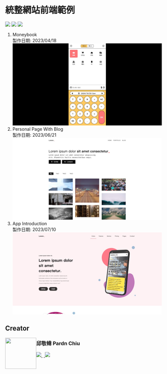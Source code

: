 
# 統整網站前端範例

![](https://img.shields.io/github/repo-size/pardnchiu/web-personal-page-with-blog?label=size&color=bb4444) ![](https://img.shields.io/github/license/pardnchiu/web-personal-page-with-blog?label=license&color=44bb44) ![](https://img.shields.io/badge/creator-邱敬幃-4444bb)

1. Moneybook<br>
    製作日期: 2023/04/18
    [![](./image/20230418.jpg)](https://pardnchiu.github.io/web-template/target/20230418) 
2. Personal Page With Blog<br>
    製作日期: 2023/06/21
    [![](./image/20230621.jpg)](https://pardnchiu.github.io/web-template/target/20230621)
2. App Introduction<br>
    製作日期: 2023/07/10
    [![](./image/20230710.jpg)](https://pardnchiu.github.io/web-template/target/20230710)

## Creator

<a href="https://pardn.io">
<img src="https://pardn.io/image/head-s.jpg" align="left" width="100" height="100">
</a>

### 邱敬幃 Pardn Chiu

<a href="mailto:mail@pardn.ltd">
  <img src="https://pardn.io/image/mail.svg">
</a>&nbsp<a href="https://linkedin.com/in/pardnchiu">
  <img src="https://skillicons.dev/icons?i=linkedin">
</a>